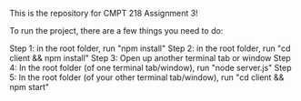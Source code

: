 This is the repository for CMPT 218 Assignment 3!

To run the project, there are a few things you need to do:

Step 1: in the root folder, run "npm install"
Step 2: in the root folder, run "cd client && npm install"
Step 3: Open up another terminal tab or window
Step 4: In the root folder (of one terminal tab/window), run "node server.js"
Step 5: In the root folder (of your other terminal tab/window), run "cd client && npm start"